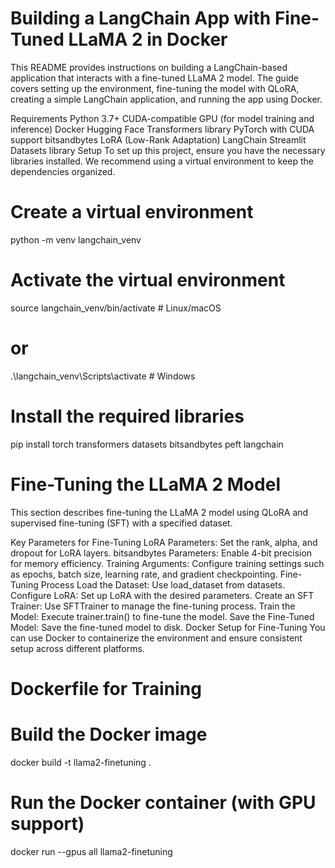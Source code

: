 # Building a LangChain App with Fine-Tuned LLaMA 2 in Docker
This README provides instructions on building a LangChain-based application that interacts with a fine-tuned LLaMA 2 model. The guide covers setting up the environment, fine-tuning the model with QLoRA, creating a simple LangChain application, and running the app using Docker.

Requirements
Python 3.7+
CUDA-compatible GPU (for model training and inference)
Docker
Hugging Face Transformers library
PyTorch with CUDA support
bitsandbytes
LoRA (Low-Rank Adaptation)
LangChain
Streamlit
Datasets library
Setup
To set up this project, ensure you have the necessary libraries installed. We recommend using a virtual environment to keep the dependencies organized.

# Create a virtual environment
python -m venv langchain_venv

# Activate the virtual environment
source langchain_venv/bin/activate  # Linux/macOS
# or
.\langchain_venv\Scripts\activate  # Windows

# Install the required libraries
pip install torch transformers datasets bitsandbytes peft langchain

# Fine-Tuning the LLaMA 2 Model
This section describes fine-tuning the LLaMA 2 model using QLoRA and supervised fine-tuning (SFT) with a specified dataset.

Key Parameters for Fine-Tuning
LoRA Parameters: Set the rank, alpha, and dropout for LoRA layers.
bitsandbytes Parameters: Enable 4-bit precision for memory efficiency.
Training Arguments: Configure training settings such as epochs, batch size, learning rate, and gradient checkpointing.
Fine-Tuning Process
Load the Dataset: Use load_dataset from datasets.
Configure LoRA: Set up LoRA with the desired parameters.
Create an SFT Trainer: Use SFTTrainer to manage the fine-tuning process.
Train the Model: Execute trainer.train() to fine-tune the model.
Save the Fine-Tuned Model: Save the fine-tuned model to disk.
Docker Setup for Fine-Tuning
You can use Docker to containerize the environment and ensure consistent setup across different platforms.

# Dockerfile for Training
# Build the Docker image
docker build -t llama2-finetuning .

# Run the Docker container (with GPU support)
docker run --gpus all llama2-finetuning

